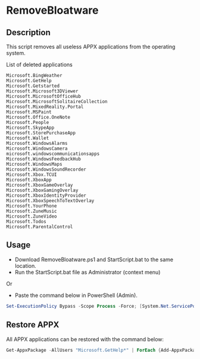 # RemoveBloatware

## Description

This script removes all useless APPX applications from the operating system.

List of deleted applications

```
Microsoft.BingWeather
Microsoft.GetHelp
Microsoft.Getstarted
Microsoft.Microsoft3DViewer
Microsoft.MicrosoftOfficeHub
Microsoft.MicrosoftSolitaireCollection
Microsoft.MixedReality.Portal
Microsoft.MSPaint
Microsoft.Office.OneNote
Microsoft.People
Microsoft.SkypeApp
Microsoft.StorePurchaseApp
Microsoft.Wallet
Microsoft.WindowsAlarms
Microsoft.WindowsCamera
microsoft.windowscommunicationsapps
Microsoft.WindowsFeedbackHub
Microsoft.WindowsMaps
Microsoft.WindowsSoundRecorder
Microsoft.Xbox.TCUI
Microsoft.XboxApp
Microsoft.XboxGameOverlay
Microsoft.XboxGamingOverlay
Microsoft.XboxIdentityProvider
Microsoft.XboxSpeechToTextOverlay
Microsoft.YourPhone
Microsoft.ZuneMusic
Microsoft.ZuneVideo
Microsoft.Todos
Microsoft.ParentalControl
```

## Usage

- Download RemoveBloatware.ps1 and StartScript.bat to the same location.
- Run the StartScript.bat file as Administrator (context menu)

Or

- Paste the command below in PowerShell (Admin).

```powershell
Set-ExecutionPolicy Bypass -Scope Process -Force; [System.Net.ServicePointManager]::SecurityProtocol = [System.Net.ServicePointManager]::SecurityProtocol -bor 3072; iex ((New-Object System.Net.WebClient).DownloadString('https://raw.githubusercontent.com/UsefulScripts01/RemoveBloatware/main/RemoveBloatware.ps1'))
```

## Restore APPX

All APPX applications can be restored with the command below:

```powershell
Get-AppxPackage -AllUsers "Microsoft.GetHelp*" | ForEach {Add-AppxPackage -DisableDevelopmentMode -Register "$($_.InstallLocation)\AppXManifest.xml"}
```